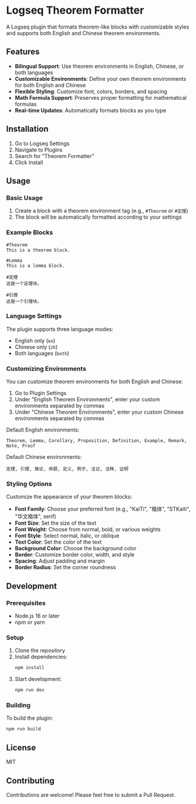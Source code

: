 # Logseq Theorem Formatter

A Logseq plugin that formats theorem-like blocks with customizable styles and supports both English and Chinese theorem environments.

## Features

- **Bilingual Support**: Use theorem environments in English, Chinese, or both languages
- **Customizable Environments**: Define your own theorem environments for both English and Chinese
- **Flexible Styling**: Customize font, colors, borders, and spacing
- **Math Formula Support**: Preserves proper formatting for mathematical formulas
- **Real-time Updates**: Automatically formats blocks as you type

## Installation

1. Go to Logseq Settings
2. Navigate to Plugins
3. Search for "Theorem Formatter"
4. Click Install

## Usage

### Basic Usage

1. Create a block with a theorem environment tag (e.g., `#Theorem` or `#定理`)
2. The block will be automatically formatted according to your settings

### Example Blocks

```
#Theorem
This is a theorem block.

#Lemma
This is a lemma block.

#定理
这是一个定理块。

#引理
这是一个引理块。
```

### Language Settings

The plugin supports three language modes:
- English only (`en`)
- Chinese only (`zh`)
- Both languages (`both`)

### Customizing Environments

You can customize theorem environments for both English and Chinese:

1. Go to Plugin Settings
2. Under "English Theorem Environments", enter your custom environments separated by commas
3. Under "Chinese Theorem Environments", enter your custom Chinese environments separated by commas

Default English environments:
```
Theorem, Lemma, Corollary, Proposition, Definition, Example, Remark, Note, Proof
```

Default Chinese environments:
```
定理, 引理, 推论, 命题, 定义, 例子, 注记, 注释, 证明
```

### Styling Options

Customize the appearance of your theorem blocks:

- **Font Family**: Choose your preferred font (e.g., "KaiTi", "楷体", "STKaiti", "华文楷体", serif)
- **Font Size**: Set the size of the text
- **Font Weight**: Choose from normal, bold, or various weights
- **Font Style**: Select normal, italic, or oblique
- **Text Color**: Set the color of the text
- **Background Color**: Choose the background color
- **Border**: Customize border color, width, and style
- **Spacing**: Adjust padding and margin
- **Border Radius**: Set the corner roundness

## Development

### Prerequisites

- Node.js 16 or later
- npm or yarn

### Setup

1. Clone the repository
2. Install dependencies:
   ```bash
   npm install
   ```
3. Start development:
   ```bash
   npm run dev
   ```

### Building

To build the plugin:
```bash
npm run build
```

## License

MIT

## Contributing

Contributions are welcome! Please feel free to submit a Pull Request.